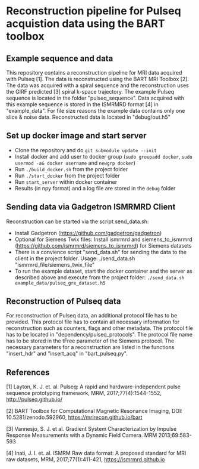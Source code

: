 # Reconstruction pipeline for Pulseq acquistion data using the BART toolbox
## Example sequence and data

This repository contains a reconstruction pipeline for MRI data acquired with Pulseq [1]. The data is reconstructed using the BART MRI Toolbox [2]. The data was acquired with a spiral sequence and the reconstruction uses the GIRF predicted [3] spiral k-space trajectory.
The example Pulseq sequence is located in the folder "pulseq_sequence". Data acquired with this example sequence is stored in the ISMRMRD format [4] in "example_data".
For file size reasons the example data contains only one slice & noise data. Reconstructed data is located in "debug/out.h5"

## Set up docker image and start server
- Clone the repository and do `git submodule update --init`
- Install docker and add user to docker group (`sudo groupadd docker`, `sudo usermod -aG docker username` and `newgrp docker`)
- Run `./build_docker.sh` from the project folder
- Run `./start_docker` from the project folder
- Run `start_server` within docker container
- Results (in npy format) and a log file are stored in the `debug` folder

## Sending data via Gadgetron ISMRMRD Client

Reconstruction can be started via the script send_data.sh:
- Install Gadgetron (https://github.com/gadgetron/gadgetron)
- Optional for Siemens Twix files: Install ismrmrd and siemens_to_ismrmrd (https://github.com/ismrmrd/siemens_to_ismrmrd) for Siemens datasets
- There is a convience script "send_data.sh" for sending the data to the client in the project folder. Usage: ./send_data.sh "ismrmrd_file/siemens_twix_file"
- To run the example dataset, start the docker container and the server as described above and execute from the project folder: `./send_data.sh example_data/pulseq_gre_dataset.h5`
## Reconstruction of Pulseq data

For reconstruction of Pulseq data, an additional protocol file has to be provided. This protocol file has to contain all necessary information for reconstruction such as counters, flags and other metadata.
The protocol file has to be located in "dependency/pulseq_protocols". The protocol file name has to be stored in the tFree parameter of the Siemens protocol. The necessary parameters for a reconstruction are listed in the functions "insert_hdr" and "insert_acq" in "bart_pulseq.py".

## References

[1] Layton, K. J. et. al. Pulseq: A rapid and hardware-independent pulse sequence prototyping framework, MRM, 2017;77(4):1544-1552, http://pulseq.github.io/

[2] BART Toolbox for Computational Magnetic Resonance Imaging, DOI: 10.5281/zenodo.592960, https://mrirecon.github.io/bart

[3] Vannesjo, S. J. et al. Gradient System Characterization by Impulse Response Measurements with a Dynamic Field Camera. MRM
2013;69:583-593

[4] Inati, J. I. et. al. ISMRM Raw data format: A proposed standard for MRI raw datasets, MRM, 2017;77(1):411-421, https://ismrmrd.github.io
